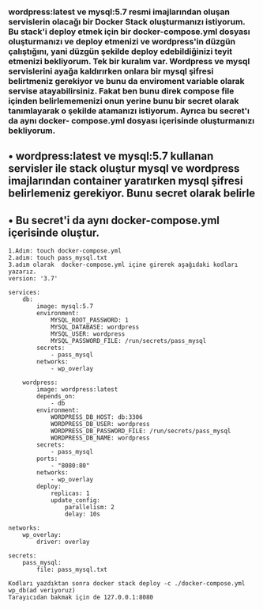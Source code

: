 ### wordpress:latest ve mysql:5.7 resmi imajlarından oluşan servislerin olacağı bir Docker Stack oluşturmanızı istiyorum. Bu stack'i deploy etmek için bir docker-compose.yml dosyası oluşturmanızı ve deploy etmenizi ve wordpress'in düzgün çalıştığını, yani düzgün şekilde deploy edebildiğinizi teyit etmenizi bekliyorum. Tek bir kuralım var. Wordpress ve mysql servislerini ayağa kaldırırken onlara bir mysql şifresi belirtmeniz gerekiyor ve bunu da enviroment variable olarak servise atayabilirsiniz. Fakat ben bunu direk compose file içinden belirlememenizi onun yerine bunu bir secret olarak tanımlayarak o şekilde atamanızı istiyorum. Ayrıca bu secret'ı da aynı docker- compose.yml dosyası içerisinde oluşturmanızı bekliyorum.
## • wordpress:latest ve mysql:5.7 kullanan servisler ile stack oluştur mysql ve wordpress imajlarından container yaratırken mysql şifresi belirlemeniz gerekiyor. Bunu secret olarak belirle
## • Bu secret'i da aynı docker-compose.yml içerisinde oluştur.

```
1.Adım: touch docker-compose.yml
2.adım: touch pass_mysql.txt
3.adım olarak  docker-compose.yml içine girerek aşağıdaki kodları yazarız.
version: '3.7'

services:
    db:
        image: mysql:5.7
        environment:
            MYSQL_ROOT_PASSWORD: 1
            MYSQL_DATABASE: wordpress
            MYSQL_USER: wordpress
            MYSQL_PASSWORD_FILE: /run/secrets/pass_mysql
        secrets:
            - pass_mysql
        networks:
            - wp_overlay

    wordpress:
        image: wordpress:latest
        depends_on:
            - db
        environment:
            WORDPRESS_DB_HOST: db:3306
            WORDPRESS_DB_USER: wordpress
            WORDPRESS_DB_PASSWORD_FILE: /run/secrets/pass_mysql
            WORDPRESS_DB_NAME: wordpress
        secrets:
            - pass_mysql
        ports:
            - "8080:80"
        networks:
            - wp_overlay
        deploy:
            replicas: 1
            update_config:
                parallelism: 2
                delay: 10s

networks:
    wp_overlay:
        driver: overlay

secrets:
    pass_mysql:
        file: pass_mysql.txt

Kodları yazdıktan sonra docker stack deploy -c ./docker-compose.yml wp_db(ad veriyoruz)
Tarayıcıdan bakmak için de 127.0.0.1:8080  

```
